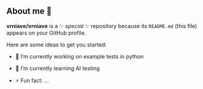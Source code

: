## About me 👋

**vrniave/vrniave** is a ✨ _special_ ✨ repository because its `README.md` (this file) appears on your GitHub profile.

Here are some ideas to get you started:

- 🔭 I’m currently working on example tests in python
- 🌱 I’m currently learning AI testing

- ⚡ Fun fact: ...

